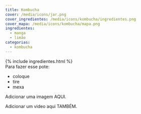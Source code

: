 ```yaml
---
title: Kombucha
cover: /media/icons/jar.png
cover_ingredientes: /media/icons/kombucha/ingredientes.png
cover_mapa: /media/icons/kombucha/mapa.png
ingredientes:
  - manga
  - limão
categorias:
  - kombucha
---
```

<div class="content-ingredientes" markdown="1">
  {% include ingredientes.html %}
</div>

<div class="content-receita" markdown="1">
  Para fazer esse pote:

  - coloque
  - tire
  - mexa
</div>

<div class="content-mapa" markdown="1">
  Adicionar uma imagem AQUI.
  
  Adicionar um video aqui TAMBÉM.
</div>
